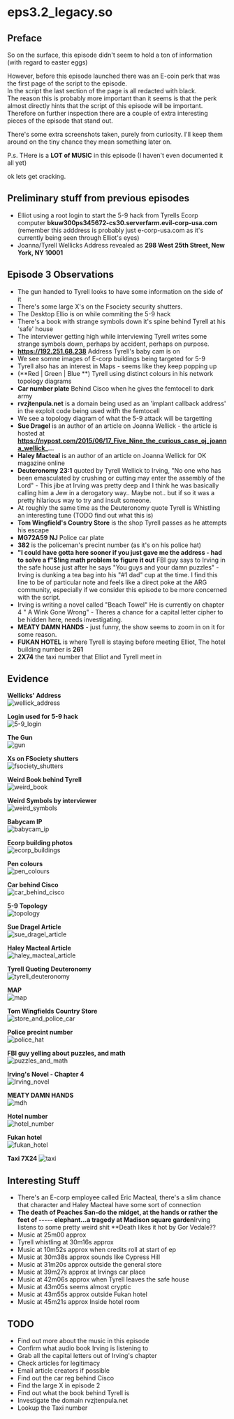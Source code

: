 eps3.2_legacy.so
================

Preface
-------

So on the surface, this episode didn't seem to hold a ton of information (with regard to easter eggs)

However, before this episode launched there was an E-coin perk that was the first page of the script to the episode.  
In the script the last section of the page is all redacted with black.  
The reason this is probably more important than it seems is that the perk almost directly hints that the script of this episode will be important.  
Therefore on further inspection there are a couple of extra interesting pieces of the episode that stand out.

There's some extra screenshots taken, purely from curiosity. I'll keep them around on the tiny chance they mean something later on. 

P.s. THere is a **LOT of MUSIC** in this episode (I haven't even documented it all yet)

ok lets get cracking.

Preliminary stuff from previous episodes
----------------------------------------

- Elliot using a root login to start the 5-9 hack from Tyrells Ecorp computer **bkuw300ps345672-cs30.serverfarm.evil-corp-usa.com** (remember this adddress is probably just e-corp-usa.com as it's currently being seen through Elliot's eyes)
- Joanna/Tyrell Wellicks Address revealed as **298 West 25th Street, New York, NY 10001**
 

Episode 3 Observations
----------------------

- The gun handed to Tyrell looks to have some information on the side of it
- There's some large X's on the Fsociety security shutters. 
- The Desktop Ellio is on while commiting the 5-9 hack
- There's a book with strange symbols down it's spine behind Tyrell at his 'safe' house
- The interviewer getting high while interviewing Tyrell writes some strange symbols down, perhaps by accident, perhaps on purpose. 
- **https://192.251.68.238** Address Tyrell's baby cam is on
- We see somne images of E-corp buildings being targeted for 5-9
- Tyrell also has an interest in Maps - seems like they keep popping up
- (**Red | Green | Blue **) Tyrell using distinct colours in his network topology diagrams
- **Car number plate** Behind Cisco when he gives the femtocell to dark army
- **rvzjtenpula.net** is a domain being used as an 'implant callback address' in the exploit code being used witfh the femtocell
- We see a topology diagram of what the 5-9 attack will be targetting
- **Sue Dragel** is an author of an article on Joanna Wellick - the article is hosted at **https://nypost.com/2015/06/17_Five_Nine_the_curious_case_oj_joanna_wellick_...**
- **Haley Macteal** is an author of an article on Joanna Wellick for OK magazine online
- **Deuteronomy 23:1** quoted by Tyrell Wellick to Irving, "No one who has been emasculated by crushing or cutting may enter the assembly of the Lord" - This jibe at Irving was pretty deep and I think he was basically calling him a Jew in a derogatory way.. Maybe not.. but if so it was a pretty hilarious way to try and insult someone. 
- At roughly the same time as the Deuteronomy quote Tyrell is Whistling an interesting tune (TODO find out what this is)
- **Tom Wingfield's Country Store** is the shop Tyrell passes as he attempts his escape
- **MG72A59** **NJ** Police car plate
- **382** is the policeman's precint number (as it's on his police hat)
- **"I could have gotta here sooner if you just gave me the address - had to solve a f"$!ing math problem to figure it out** FBI guy says to Irving in the safe house just after he says "You guys and your damn puzzles" - Irving is dunking a tea bag into his "#1 dad" cup at the time. I find this line to be of particular note and feels like a direct poke at the ARG community, especially if we consider this episode to be more concerned with the script. 
- Irving is writing a novel called "Beach Towel" He is currently on chapter 4 "  A Wink Gone Wrong" - Theres a chance for a capital letter cipher to be hidden here, needs investigating. 
- **MEATY DAMN HANDS** - just funny, the show seems to zoom in on it for some reason. 
- **FUKAN HOTEL** is where Tyrell is staying before meeting Elliot, The hotel building number is **261**
- **2X74** the taxi number that Elliot and Tyrell meet in


Evidence
--------

**Wellicks' Address**  
![wellick_address](https://github.com/z3r07h/Mr-R0B0T-s03-ARG/blob/master/Episodes/eps3.2_legacy.so/screenshots/0-wellick_Address.jpg)

**Login used for 5-9 hack**  
![5-9_login](https://github.com/z3r07h/Mr-R0B0T-s03-ARG/blob/master/Episodes/eps3.2_legacy.so/screenshots/1-elliot_logging_into_tyrell_ecorp_computer.jpg)

**The Gun**  
![gun](https://github.com/z3r07h/Mr-R0B0T-s03-ARG/blob/master/Episodes/eps3.2_legacy.so/screenshots/2-Gun.jpg)

**Xs on FSociety shutters**  
![fsociety_shutters](https://github.com/z3r07h/Mr-R0B0T-s03-ARG/blob/master/Episodes/eps3.2_legacy.so/screenshots/3-Xs_on_fsociety_doors.jpg)

**Weird Book behind Tyrell**  
![weird_book](https://github.com/z3r07h/Mr-R0B0T-s03-ARG/blob/master/Episodes/eps3.2_legacy.so/screenshots/5-weird_book_behind_tyrell.jpg)

**Weird Symbols by interviewer**  
![weird_symbols](https://github.com/z3r07h/Mr-R0B0T-s03-ARG/blob/master/Episodes/eps3.2_legacy.so/screenshots/6-weird_symbols_by_interviewer.jpg)

**Babycam IP**  
![babycam_ip](https://github.com/z3r07h/Mr-R0B0T-s03-ARG/blob/master/Episodes/eps3.2_legacy.so/screenshots/7-babycam_address.jpg)

**Ecorp building photos**  
![ecorp_buildings](https://github.com/z3r07h/Mr-R0B0T-s03-ARG/blob/master/Episodes/eps3.2_legacy.so/screenshots/8-ecorp_building_pictures.jpg)

**Pen colours**  
![pen_colours](https://github.com/z3r07h/Mr-R0B0T-s03-ARG/blob/master/Episodes/eps3.2_legacy.so/screenshots/10-pen-colours.jpg)

**Car behind Cisco**  
![car_behind_cisco](https://github.com/z3r07h/Mr-R0B0T-s03-ARG/blob/master/Episodes/eps3.2_legacy.so/screenshots/11-car_number_plate.jpg)

**5-9 Topology**  
![topology](https://github.com/z3r07h/Mr-R0B0T-s03-ARG/blob/master/Episodes/eps3.2_legacy.so/screenshots/13-topology_diagram.jpg)

**Sue Dragel Article**  
![sue_dragel_article](https://github.com/z3r07h/Mr-R0B0T-s03-ARG/blob/master/Episodes/eps3.2_legacy.so/screenshots/14-Sue_dragel_article.jpg)

**Haley Macteal Article**  
![haley_macteal_article](https://github.com/z3r07h/Mr-R0B0T-s03-ARG/blob/master/Episodes/eps3.2_legacy.so/screenshots/15-Haley_MacTeal_article.jpg)

**Tyrell Quoting Deuteronomy**  
![tyrell_deuteronomy](https://github.com/z3r07h/Mr-R0B0T-s03-ARG/blob/master/Episodes/eps3.2_legacy.so/screenshots/16-Tyrell_quoting_bible.jpg)

**MAP**  
![map](https://github.com/z3r07h/Mr-R0B0T-s03-ARG/blob/master/Episodes/eps3.2_legacy.so/screenshots/17-Map_again.jpg)

**Tom Wingfields Country Store**  
![store_and_police_car](https://github.com/z3r07h/Mr-R0B0T-s03-ARG/blob/master/Episodes/eps3.2_legacy.so/screenshots/18-Store_and_police_car.jpg)

**Police precint number**  
![police_hat](https://github.com/z3r07h/Mr-R0B0T-s03-ARG/blob/master/Episodes/eps3.2_legacy.so/screenshots/20-police_number.jpg)

**FBI guy yelling about puzzles, and math**  
![puzzles_and_math](https://github.com/z3r07h/Mr-R0B0T-s03-ARG/blob/master/Episodes/eps3.2_legacy.so/screenshots/21-FBI_guy_talking_about_puzzles.jpg)

**Irving's Novel - Chapter 4**  
![Irving_novel](https://github.com/z3r07h/Mr-R0B0T-s03-ARG/blob/master/Episodes/eps3.2_legacy.so/screenshots/22-irvings-novel.jpg)

**MEATY DAMN HANDS**  
![mdh](https://github.com/z3r07h/Mr-R0B0T-s03-ARG/blob/master/Episodes/eps3.2_legacy.so/screenshots/23-meaty-damn-hands.jpg)

**Hotel number**  
![hotel_number](https://github.com/z3r07h/Mr-R0B0T-s03-ARG/blob/master/Episodes/eps3.2_legacy.so/screenshots/24-tyrell_hotel_261.jpg)

**Fukan hotel**  
![fukan_hotel](https://github.com/z3r07h/Mr-R0B0T-s03-ARG/blob/master/Episodes/eps3.2_legacy.so/screenshots/25-Fukan_hotel.jpg)

**Taxi 7X24**
![taxi](https://github.com/z3r07h/Mr-R0B0T-s03-ARG/blob/master/Episodes/eps3.2_legacy.so/screenshots/26-Taxi.jpg)



Interesting Stuff
-----------------

- There's an E-corp employee called Eric Macteal, there's a slim chance that character and Haley Macteal have some sort of connection
- **The death of Peaches San-do the midget, at the hands or rather the feet of ----- elephant...a tragedy at Madison square garden**Irving listens to some pretty weird shit **Death likes it hot by Gor Vedale??
- Music at 25m00 approx 
- Tyrell whistling at 30m16s approx
- Music at 10m52s approx when credits roll at start of ep
- Music at 30m38s approx sounds like Cypress Hill
- Music at 31m20s approx outside the general store
- Music at 39m27s approx at Irvings car place
- Music at 42m06s approx when Tyrell leaves the safe house
- Music at 43m05s seems almost cryptic 
- Music at 43m55s approx outside Fukan hotel
- Music at 45m21s approx Inside hotel room

TODO
----

- Find out more about the music in this episode
- Confirm what audio book Irving is listening to
- Grab all the capital letters out of Irving's chapter 
- Check articles for legitimacy
- Email article creators if possible
- Find out the car reg behind Cisco
- Find the large X in episode 2
- Find out what the book behind Tyrell is
- Investigate the domain rvzjtenpula.net
- Lookup the Taxi number

